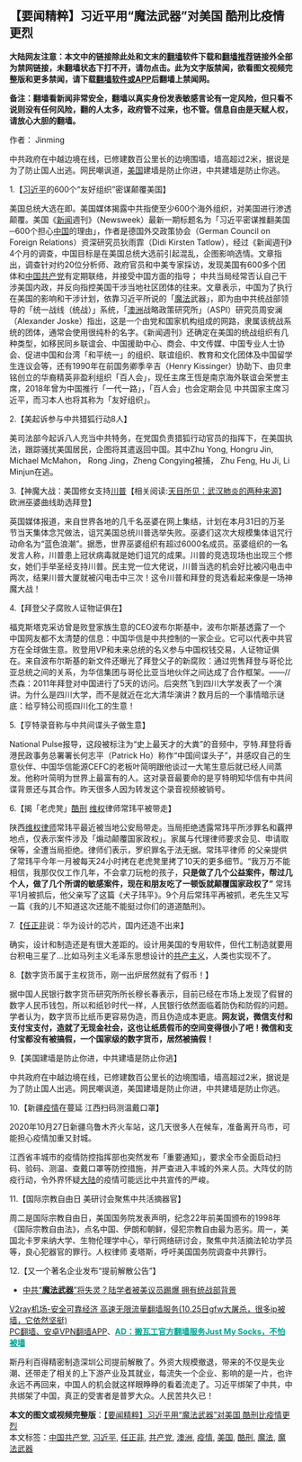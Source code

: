  <h2>【要闻精粹】习近平用“魔法武器”对美国 酷刑比疫情更烈</h2> <p class="notice"><b>大陆网友注意：本文中的链接除此处和文末的<a href="https://github.com/bannedbook/fanqiang" >翻墙</a>软件下载和<a href="https://github.com/killgcd/justmysocks/blob/master/README.md">翻墙推荐</a>链接外全部为禁网链接，未翻墙状态下打不开，请勿点击。此为文字版禁闻，欲看图文视频完整版和更多禁闻，请下载<a href="https://github.com/bannedbook/fanqiang">翻墙软件或APP</a>后翻墙上禁闻网。</p><p>备注：翻墙看新闻非常安全，翻墙以真实身份发表敏感言论有一定风险，但只看不说则没有任何风险，翻的人太多，政府管不过来，也不管。信息自由是天赋人权，请放心大胆的翻墙。</b></p>  <div class="entry"> <p>作者： Jinming</p> <p id="summary">中共政府在中越边境在线，已修建数百公里长的边境围墙，墙高超过2米，据说是为了防止国人出逃。网民嘲讽道，<a href="https://www.bannedbook.org/bnews/tag/%e7%be%8e%e5%9b%bd/" class="st_tag internal_tag" rel="tag" title="标签 美国 下的日志">美国</a>建墙是防止你进，中共建墙是防止你逃。</p> <p>1.【<a href="https://www.bannedbook.org/bnews/tag/%e4%b9%a0%e8%bf%91%e5%b9%b3/" class="st_tag internal_tag" rel="tag" title="标签 习近平 下的日志">习近平</a>的600个“友好组织”密谋颠覆美国】</p> <p></p> <p>美国总统大选在即。美国媒体揭露中共指使至少600个海外组织，对美国进行渗透颠覆。美国《<span class='wp_keywordlink_affiliate'><a href="https://www.bannedbook.org/" title="新闻">新闻</a></span>週刊》（Newsweek）最新一期标题名为「习近平密谋推翻美国─600个担心<span class='wp_keywordlink_affiliate'><a href="https://www.bannedbook.org/" title="中国" target="_blank">中国</a></span>的理由」，作者是德国外交政策协会（German Council on Foreign Relations）资深研究员狄雨霏（Didi Kirsten Tatlow），经过《新闻週刊》4个月的调查，中国目标是在美国总统大选前引起混乱，企图影响选情。文章指出，调查针对约20位分析师、政府官员和中美专家採访，发现美国有600多个团体和<a href="https://www.bannedbook.org/bnews/tag/%e4%b8%ad%e5%9b%bd%e5%85%b1%e4%ba%a7%e5%85%9a/" class="st_tag internal_tag" rel="tag" title="标签 中国共产党 下的日志">中国共产党</a>有定期联络，并接受中国方面的指导； 中共当局经常否认自己干涉美国内政，并反向指控美国干涉当地社区团体的往来。文章表示，中国为了执行在美国的影响和干涉计划，依靠习近平所说的「<a href="https://www.bannedbook.org/bnews/tag/%e9%ad%94%e6%b3%95/" class="st_tag internal_tag" rel="tag" title="标签 魔法 下的日志">魔法</a>武器」，即为由中共统战部领导的「统一战线（统战）」系统，「<a href="https://www.bannedbook.org/bnews/tag/%e6%be%b3%e6%b4%b2/" class="st_tag internal_tag" rel="tag" title="标签 澳洲 下的日志">澳洲</a>战略政策研究所」（ASPI）研究员周安澜（Alexander Joske）指出，这是一个由党和国家机构组成的网路，隶属该统战系统的团体，通常会使用很纯朴的名字。《新闻週刊》还确定在美国的统战组织有几种类型，如移民同乡联谊会、中国援助中心、商会、中文传媒、中国专业人士协会、促进中国和台湾「和平统一」的组织、联谊组织、教育和文化团体及中国留学生连议会等，还有1990年在前国务卿季辛吉（Henry Kissinger）协助下、由贝聿铭创立的华裔精英非盈利组织「百人会」，现任主席王恆是南京海外联谊会荣誉主席，2018年曾为中国推行「一代一路」，「百人会」也会定期会见 中共国家主席习近平，而习本人也将其称为「友好组织」。</p> <p>2.【美起诉参与中共猎狐行动8人】</p> <p></p> <p>美司法部今起诉八人充当中共特务，在党国负责猎狐行动官员的指挥下，在美国执法，跟踪骚扰美国居民，企图将其遣返回中国。其中Zhu Yong, Hongru Jin, Michael McMahon， Rong Jing，Zheng Congying被捕， Zhu Feng, Hu Ji, Li Minjun在逃。</p> <p>3.【神魔大战：美国修女支持<span class='wp_keywordlink'><a href="https://www.bannedbook.org/bnews/comments/20200816/1381118.html" title="天目所见：川普将再赢总统大选 共和党掌参众两院" target="_blank">川普</a></span>【相关阅读:<a href='https://www.bannedbook.org/bnews/comments/20200816/1381123.html' target='_blank'>天目所见：武汉肺炎的两种来源</a>】欧洲巫婆曲线助选拜登】</p>  <p></p> <p>英国媒体报道，来自世界各地的几千名巫婆在网上集结，计划在本月31日的万圣节当天集体念咒做法，诅咒美国总统川普选举失败。巫婆们这次大规模集体诅咒行动命名为“蓝色浪潮”。据悉，世界巫婆组织有超过6000名成员。巫婆组织的一名发言人称，川普患上冠状病毒就是她们诅咒的成果。川普的竞选现场也出现三个修女，她们手举圣经支持川普。民主党一位大佬说，川普当选的机会好比被闪电击中两次，结果川普大厦就被闪电击中三次！这令川普和拜登的竞选看起来像是一场神魔大战！</p> <p>4.【拜登父子腐败人证物证俱在】</p> <p></p> <p>福克斯塔克采访曾是败登家族生意的CEO波布尔斯基中，波布尔斯基透露了一个中国网友都不太清楚的信息：中国华信是中共控制的一家企业。它可以代表中共官方在全球做生意。败登用VP和未来总统的名义参与中国权钱交易，人证物证俱在。来自波布尔斯基的新文件还曝光了拜登父子的新腐败：通过兜售拜登与哥伦比亚总统之间的关系，为华信集团与哥伦比亚当地伙伴之间达成了合作框架。——//杰森：2011年拜登对中国进行了5天的访问。后突然飞到四川大学发表了一个演讲。为什么是四川大学，而不是就近在北大清华演讲？数月后的一个事情暗示谜底：给亨特公司揽四川化工的生意！</p> <p>5.【亨特录音称与中共间谍头子做生意】</p> <p></p> <p>National Pulse报导，这段被标注为“史上最天才的大粪”的音频中，亨特.拜登将香港民政事务总署署长何志平（Patrick Ho）称作“中国间谍头子”，并感叹自己的生意伙伴、中国华信能源CEFC的老板叶简明跟他谈过一大笔生意后就已经人间蒸发。他称叶简明为世界上最富有的人。这对录音最要命的是亨特明知华信有中共间谍背景还与其合作。昨天很多人因为转发这个录音视频被销号。</p> <p>6.【揭「老虎凳」<a href="https://www.bannedbook.org/bnews/tag/%E9%85%B7%E5%88%91/" class="st_tag internal_tag" rel="tag" title="标签 酷刑 下的日志">酷刑</a> <span class='wp_keywordlink_affiliate'><a href="https://www.bannedbook.org/bnews/weiquan/" title="维权" target="_blank">维权</a></span>律师常玮平被带走】</p>  <p></p> <p>陕西<span class='wp_keywordlink'><a href="https://www.bannedbook.org/forum16/" title="维权律师 法律维权" target="_blank">维权律师</a></span>常玮平最近被当地公安局带走。当局拒绝透露常玮平所涉罪名和覊押地点，仅表示案件涉及「煽动颠覆国家政权」。家属与代理律师要求会见、申请取保等，全遭当局拒绝。律师们表示，罗织罪名于法无据。常玮平律师 的父亲提供了常玮平今年一月被每天24小时拷在老虎凳里拷了10天的更多细节。“我万万不能相信，我那仅仅工作几年，不会拿刀玩枪的孩子，<strong>只是做了几个公益案件，帮过几个人，做了几个所谓的敏感案件，现在和朋友吃了一顿饭就颠覆国家政权了”</strong> 常玮平1月被抓后，他父亲写了这篇《犬子玮平》。9个月后常玮平再被抓，老先生又写一篇《我的儿不知道这次还能不能挺过你们的道道酷刑》。</p> <p>7.【<a href="https://www.bannedbook.org/bnews/tag/%E4%BB%BB%E6%AD%A3%E9%9D%9E/" class="st_tag internal_tag" rel="tag" title="标签 任正非 下的日志">任正非</a>说：华为设计的芯片，国内还造不出来】</p> <p></p> <p>确实，设计和制造还是有很大差距的。设计用美国的专用软件，但代工制造就要用台积电三星了…比如马列主义毛泽东思想设计的<span class='wp_keywordlink'><a href="https://www.bannedbook.org/forum2/topic6177.html" title="《共产主义的终极目的》" target="_blank">共产主义</a></span>，人类也实现不了。</p> <p>8.【数字货币属于主权货币，刚一出炉居然就有了假币！】</p> <p></p> <p>据中国人民银行数字货币研究所所长穆长春表示，目前已经在市场上发现了假冒的数字人民币钱包，所以和纸钞时代一样，人民银行依然面临着防伪和防假的问题。学者认为，数字货币比纸币更容易伪造，而且伪造成本更底。<strong>网友说，微信支付和支付宝支付，造就了无现金社会，这也让纸质假币的空间变得很小了吧！微信和支付宝都没有被搞假，一个国家级的数字货币，居然被搞假！</strong></p> <p>9.【美国建墙是防止你进，中共建墙是防止你逃】</p>  <p></p> <p>中共政府在中越边境在线，已修建数百公里长的边境围墙，墙高超过2米，据说是为了防止国人出逃。网民嘲讽道，美国建墙是防止你进，中共建墙是防止你逃。</p> <p>10.【新疆<a href="https://www.bannedbook.org/bnews/tag/%E7%96%AB%E6%83%85/" class="st_tag internal_tag" rel="tag" title="标签 疫情 下的日志">疫情</a>在蔓延 江西扫码测温戴口罩】</p> <p></p> <p>2020年10月27日新疆乌鲁木齐火车站，这几天很多人在候车，准备离开乌市，可能担心疫情加重又封城。</p> <p>江西省丰城市的疫情防控指挥部也突然发布「重要通知」，要求全市全面启动扫码、验码、测温、查戴口罩等防控措施，并严查进入丰城的外来人员。大阵仗的防疫行动，令外界怀疑<span class='wp_keywordlink_affiliate'><a href="https://www.bannedbook.org/" title="大陆" target="_blank">大陆</a></span>的疫情可能远比中共宣传的严峻。</p> <p>11.【国际宗教自由日 美研讨会聚焦中共活摘器官】</p> <p></p> <p>周二是国际宗教自由日，美国国务院发表声明，纪念22年前美国颁布的1998年《国际宗教自由法》，点名中国、伊朗和朝鲜，侵犯宗教自由最为恶劣。周一，美国北卡罗来纳大学、生物伦理学中心，举行网络研讨会，聚焦中共活摘法轮功学员等，良心犯器官的罪行。人权律师 麦塔斯，呼吁美国国务院调查中共罪行。</p>  <p>12.【又一个著名企业发布“提前解散公告”】</p> <p></p> <ul class='op-related-articles' title='相关阅读'> <li><a href='https://www.bannedbook.org/bnews/cbnews/20180508/939311.html' target='_blank'>中共“<b>魔法武器</b>”将失灵？陆学者被美议员踢爆 拥有统战部背景</a></li> </ul> <p class="texttj"> <a href="https://www.bannedbook.org/forum23/topic22702.html" target="_blank">V2ray机场-安全可靠经济 高速无限流量翻墙服务(10.25日gfw大屠杀，很多ip被墙，它依然坚挺)</a><br/> <a href="https://github.com/bannedbook/fanqiang/wiki/%E7%A6%81%E9%97%BB%E7%BD%91%E5%AE%89%E5%8D%93%E7%BF%BB%E5%A2%99%E6%96%B0%E9%97%BBAPP" target="_blank">PC翻墙、安卓VPN翻墙APP</a>、<span onclick="window.open('https://github.com/killgcd/justmysocks/blob/master/README.md')" style="font-weight:bold;color:#00A191;cursor:pointer;text-decoration:underline;outline:none">AD：搬瓦工官方翻墙服务Just My Socks，不怕被墙</span></p><p>斯丹利百得精密制造深圳公司提前解散了。外资大规模撤退，带来的不仅是失业潮、还带走了相关的上下游产业及其就业，每流失一个企业、影响的是一片，也许永远不再回来，中国人的机会就这样眼睁睁的看着流走了。习近平绑架了中共，中共绑架了中国，真正的受害者是普罗大众。人民苦共久已！</p><a name='sharetosocial'></a>       <div><b>本文的图文或视频完整版</b>：<a href='https://www.bannedbook.org/bnews/comments/20201029/1422207.html'>【要闻精粹】习近平用“魔法武器”对美国 酷刑比疫情更烈</a></div>  </div><!--END ENTRY--> <div class="postfooter"> <div>本文标签：<a href="https://www.bannedbook.org/bnews/tag/%e4%b8%ad%e5%9b%bd%e5%85%b1%e4%ba%a7%e5%85%9a/" rel="tag">中国共产党</a>, <a href="https://www.bannedbook.org/bnews/tag/%e4%b9%a0%e8%bf%91%e5%b9%b3/" rel="tag">习近平</a>, <a href="https://www.bannedbook.org/bnews/tag/%E4%BB%BB%E6%AD%A3%E9%9D%9E/" rel="tag">任正非</a>, <a href="https://www.bannedbook.org/bnews/tag/%e5%85%b1%e4%ba%a7%e5%85%9a/" rel="tag">共产党</a>, <a href="https://www.bannedbook.org/bnews/tag/%e6%be%b3%e6%b4%b2/" rel="tag">澳洲</a>, <a href="https://www.bannedbook.org/bnews/tag/%E7%96%AB%E6%83%85/" rel="tag">疫情</a>, <a href="https://www.bannedbook.org/bnews/tag/%e7%be%8e%e5%9b%bd/" rel="tag">美国</a>, <a href="https://www.bannedbook.org/bnews/tag/%E9%85%B7%E5%88%91/" rel="tag">酷刑</a>, <a href="https://www.bannedbook.org/bnews/tag/%e9%ad%94%e6%b3%95/" rel="tag">魔法</a>, <a href="https://www.bannedbook.org/bnews/tag/%E9%AD%94%E6%B3%95%E6%AD%A6%E5%99%A8/" rel="tag">魔法武器</a></div>  </div><!--END POSTFOOTER--> 